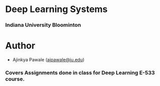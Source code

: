 
# Deep Learning Systems
### Indiana University Bloominton


# Author
- Ajinkya Pawale (ajpawale@iu.edu)

### Covers Assignments done in class for Deep Learning E-533 course.
